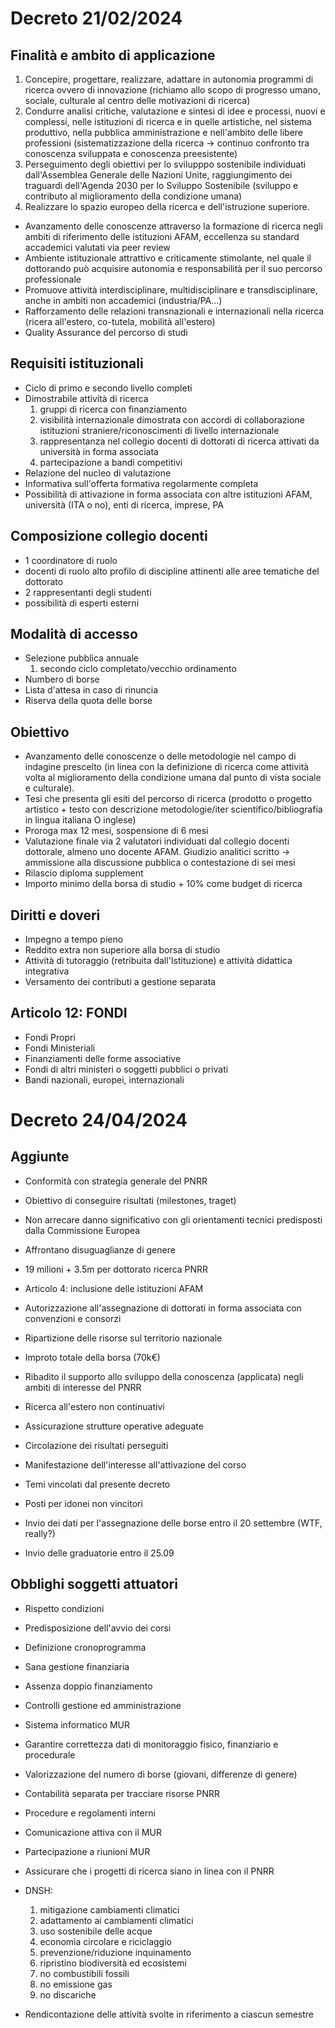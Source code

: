 # Decreto 21/02/2024

## Finalità e ambito di applicazione

1. Concepire, progettare, realizzare, adattare in autonomia programmi di ricerca ovvero di innovazione (richiamo allo scopo di progresso umano, sociale, culturale al centro delle motivazioni di ricerca)
2. Condurre analisi critiche, valutazione e sintesi di idee e processi, nuovi e complessi, nelle istituzioni di ricerca e in quelle artistiche, nel sistema produttivo, nella pubblica amministrazione e nell'ambito delle libere professioni (sistematizzazione della ricerca -> continuo confronto tra conoscenza sviluppata e conoscenza preesistente)
3. Perseguimento degli obiettivi per lo svilupppo sostenibile individuati dall'Assemblea Generale delle Nazioni Unite, raggiungimento dei traguardi dell'Agenda 2030 per lo Sviluppo Sostenibile (sviluppo e contributo al miglioramento della condizione umana)
4. Realizzare lo spazio europeo della ricerca e dell'istruzione superiore.

- Avanzamento delle conoscenze attraverso la formazione di ricerca negli ambiti di riferimento delle istituzioni AFAM, eccellenza su standard accademici valutati via peer review
- Ambiente istituzionale attrattivo e criticamente stimolante, nel quale il dottorando può acquisire autonomia e responsabilità per il suo percorso professionale
- Promuove attività interdisciplinare, multidisciplinare e transdisciplinare, anche in ambiti non accademici (industria/PA...)
- Rafforzamento delle relazioni transnazionali e internazionali nella ricerca (ricera all'estero, co-tutela, mobilità all'estero)
- Quality Assurance del percorso di studi

## Requisiti istituzionali

- Ciclo di primo e secondo livello completi
- Dimostrabile attività di ricerca
    1) gruppi di ricerca con finanziamento
    2) visibilità internazionale dimostrata con accordi di collaborazione istituzioni straniere/riconoscimenti di livello internazionale
    3) rappresentanza nel collegio docenti di dottorati di ricerca attivati da università in forma associata
    4) partecipazione a bandi competitivi
- Relazione del nucleo di valutazione
- Informativa sull'offerta formativa regolarmente completa
- Possibilità di attivazione in forma associata con altre istituzioni AFAM, università (ITA o no), enti di ricerca, imprese, PA

## Composizione collegio docenti

- 1 coordinatore di ruolo
- docenti di ruolo alto profilo di discipline attinenti alle aree tematiche del dottorato
- 2 rappresentanti degli studenti
- possibilità di esperti esterni

## Modalità di accesso

- Selezione pubblica annuale
    1) secondo ciclo completato/vecchio ordinamento
- Numbero di borse
- Lista d'attesa in caso di rinuncia
- Riserva della quota delle borse

## Obiettivo

- Avanzamento delle conoscenze o delle metodologie nel campo di indagine prescelto (in linea con la definizione di ricerca come attività volta al miglioramento della condizione umana dal punto di vista sociale e culturale). 
- Tesi che presenta gli esiti del percorso di ricerca (prodotto o progetto artistico + testo con descrizione metodologie/iter scientifico/bibliografia in lingua italiana O inglese)
- Proroga max 12 mesi, sospensione di 6 mesi
- Valutazione finale via 2 valutatori individuati dal collegio docenti dottorale, almeno uno docente AFAM. Giudizio analitici scritto -> ammissione alla discussione pubblica o contestazione di sei mesi
- Rilascio diploma supplement
- Importo minimo della borsa di studio + 10% come budget di ricerca

## Diritti e doveri

- Impegno a tempo pieno
- Reddito extra non superiore alla borsa di studio
- Attività di tutoraggio (retribuita dall'Istituzione) e attività didattica integrativa
- Versamento dei contributi a gestione separata

## Articolo 12: FONDI

- Fondi Propri
- Fondi Ministeriali
- Finanziamenti delle forme associative
- Fondi di altri ministeri o soggetti pubblici o privati
- Bandi nazionali, europei, internazionali

# Decreto 24/04/2024

## Aggiunte

- Conformità con strategia generale del PNRR
- Obiettivo di conseguire risultati (milestones, traget)
- Non arrecare danno significativo con gli orientamenti tecnici predisposti dalla Commissione Europea
- Affrontano disuguaglianze di genere
- 19 milioni + 3.5m per dottorato ricerca PNRR
- Articolo 4: inclusione delle istituzioni AFAM
- Autorizzazione all'assegnazione di dottorati in forma associata con convenzioni e consorzi
- Ripartizione delle risorse sul territorio nazionale
- Improto totale della borsa (70k€)
- Ribadito il supporto allo sviluppo della conoscenza (applicata) negli ambiti di interesse del PNRR
- Ricerca all'estero non continuativi
- Assicurazione strutture operative adeguate
- Circolazione dei risultati perseguiti

- Manifestazione dell'interesse all'attivazione del corso
- Temi vincolati dal presente decreto
- Posti per idonei non vincitori
- Invio dei dati per l'assegnazione delle borse entro il 20 settembre (WTF, really?)
- Invio delle graduatorie entro il 25.09

## Obblighi soggetti attuatori

- Rispetto condizioni
- Predisposizione dell'avvio dei corsi
- Definizione cronoprogramma
- Sana gestione finanziaria
- Assenza doppio finanziamento
- Controlli gestione ed amministrazione
- Sistema  informatico MUR
- Garantire correttezza dati di monitoraggio fisico, finanziario e procedurale
- Valorizzazione del numero di borse (giovani, differenze di genere)
- Contabilità separata per tracciare risorse PNRR
- Procedure e regolamenti interni
- Comunicazione attiva con il MUR
- Partecipazione a riunioni MUR
- Assicurare che i progetti di ricerca siano in linea con il PNRR
- DNSH:
    1) mitigazione cambiamenti climatici
    2) adattamento ai cambiamenti climatici
    3) uso sostenibile delle acque
    4) economia circolare e riciclaggio
    5) prevenzione/riduzione inquinamento
    6) ripristino biodiversità ed ecosistemi
    7) no combustibili fossili
    8) no emissione gas
    9) no discariche

- Rendicontazione delle attività svolte in riferimento a ciascun semestre